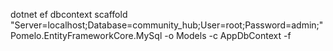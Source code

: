 dotnet ef dbcontext scaffold "Server=localhost;Database=community_hub;User=root;Password=admin;" Pomelo.EntityFrameworkCore.MySql -o Models -c AppDbContext -f
